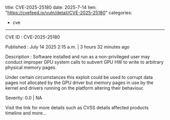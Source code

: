  
title: CVE-2025-25180
date: 2025-7-14
lien: "https://cvefeed.io/vuln/detail/CVE-2025-25180"
categories:
  - cve
---

CVE ID : CVE-2025-25180

Published :  July 14
2025
2:15 a.m. | 3 hours
32 minutes ago

Description : Software installed and run as a non-privileged user may conduct improper GPU system calls to subvert GPU HW to write to arbitrary physical memory pages.

Under certain circumstances this exploit could be used to corrupt data pages not allocated by the GPU driver but memory pages in use by the kernel and drivers running on the platform altering their behaviour.

Severity: 0.0 | NA

Visit the link for more details
such as CVSS details
affected products
timeline
and more...
